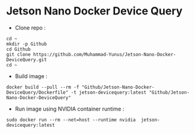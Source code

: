 # Jetson Nano Docker Device Query

- Clone repo :
```
cd ~
mkdir -p Github
cd Github
git clone https://github.com/Muhammad-Yunus/Jetson-Nano-Docker-DeviceQuery.git
cd ~
```
- Build image :
```
docker build --pull --rm -f "Github/Jetson-Nano-Docker-DeviceQuery/Dockerfile" -t jetson-devicequery:latest "Github/Jetson-Nano-Docker-DeviceQuery"
```
- Run image using NVIDIA container runtime :
```
sudo docker run --rm --net=host --runtime nvidia  jetson-devicequery:latest
```